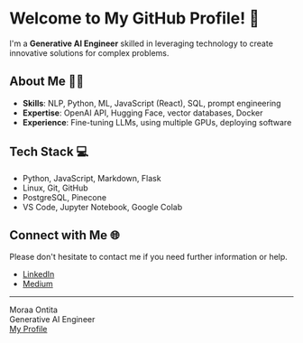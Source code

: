 # Welcome to My GitHub Profile! 👋

I'm a **Generative AI Engineer** skilled in leveraging technology to create innovative solutions for complex problems.

## About Me 🧑‍💻

- **Skills**: NLP, Python, ML, JavaScript (React), SQL, prompt engineering
- **Expertise**: OpenAI API, Hugging Face, vector databases, Docker
- **Experience**: Fine-tuning LLMs, using multiple GPUs, deploying software

## Tech Stack 💻
- Python, JavaScript, Markdown, Flask
- Linux, Git, GitHub
- PostgreSQL, Pinecone
- VS Code, Jupyter Notebook, Google Colab

## Connect with Me 🌐
Please don't hesitate to contact me if you need further information or help.

- [LinkedIn](https://www.linkedin.com/in/moraa-ontita-b16a49205/)
- [Medium](https://medium.com/@moraaontita1844)

---

Moraa Ontita  
Generative AI Engineer  
[My Profile](https://sites.google.com/view/moraa-ontita/home?authuser=3)
